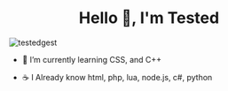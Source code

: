 <h1 align="center">Hello 👋, I'm Tested</h1>
<p align="left"> <img src="https://komarev.com/ghpvc/?username=testedgest&label=Profile%20views&color=0e75b6&style=flat" alt="testedgest" /> </p>

- 🌱 I’m currently learning CSS, and C++

- ☕ I Already know html, php, lua, node.js, c#, python
